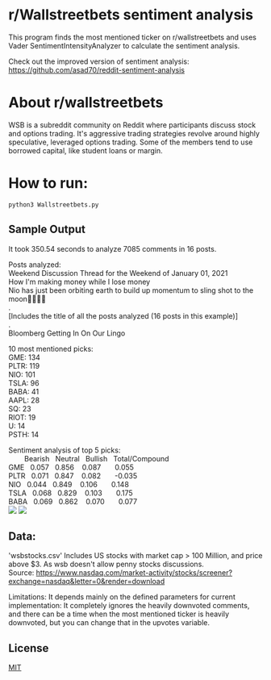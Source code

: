 # r/Wallstreetbets sentiment analysis
This program finds the most mentioned ticker on r/wallstreetbets and uses Vader SentimentIntensityAnalyzer to calculate the sentiment analysis.

Check out the improved version of sentiment analysis: https://github.com/asad70/reddit-sentiment-analysis

# About r/wallstreetbets
WSB is a subreddit community on Reddit where participants discuss stock and options trading. It's aggressive trading strategies revolve around highly speculative, leveraged options trading. Some of the members tend to use borrowed capital, like student loans or margin.

# How to run:

    python3 Wallstreetbets.py
    
## Sample Output
It took 350.54 seconds to analyze 7085 comments in 16 posts.

Posts analyzed:\
Weekend Discussion Thread for the Weekend of January 01, 2021\
How I'm making money while I lose money\
Nio has just been orbiting earth to build up momentum to sling shot to the moon🚀🚀🚀🚀\
.\
[Includes the title of all the posts analyzed (16 posts in this example)]\
.\
Bloomberg Getting In On Our Lingo

10 most mentioned picks:\
GME: 134\
PLTR: 119\
NIO: 101\
TSLA: 96\
BABA: 41\
AAPL: 28\
SQ: 23\
RIOT: 19\
U: 14\
PSTH: 14


Sentiment analysis of top 5 picks:\
&nbsp; &nbsp; &nbsp; &nbsp; Bearish &nbsp; Neutral &nbsp; Bullish &nbsp; Total/Compound\
GME    &nbsp; 0.057  &nbsp;  0.856  &nbsp;&nbsp;   0.087      &nbsp; &nbsp; &nbsp;     0.055\
PLTR  &nbsp;  0.071  &nbsp;  0.847  &nbsp;&nbsp;   0.082    &nbsp;  &nbsp;  &nbsp;   -0.035\
NIO   &nbsp;  0.044  &nbsp;  0.849  &nbsp;&nbsp;   0.106     &nbsp; &nbsp;  &nbsp;    0.148\
TSLA  &nbsp;  0.068  &nbsp;  0.829  &nbsp;&nbsp;   0.103     &nbsp;  &nbsp; &nbsp;   0.175\
BABA  &nbsp;  0.069  &nbsp;  0.862  &nbsp;&nbsp;   0.070     &nbsp;  &nbsp; &nbsp;   0.077\
![](mentioned.png)
![](sentiment.png)

## Data:
'wsbstocks.csv' Includes US stocks with market cap > 100 Million, and price above $3. As wsb doesn't allow penny stocks discussions.\
Source:  https://www.nasdaq.com/market-activity/stocks/screener?exchange=nasdaq&letter=0&render=download 


Limitations:
It depends mainly on the defined parameters for current implementation:
It completely ignores the heavily downvoted comments, and there can be a time when
the most mentioned ticker is heavily downvoted, but you can change that in the upvotes variable.

## License
[MIT](https://choosealicense.com/licenses/mit/)
